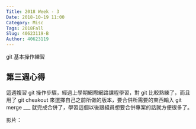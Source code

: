 ```yaml
---
Title: 2018 Week - 3
Date: 2018-10-19 11:00
Category: Misc
Tags: 2018Fall
Slug: 40623119-B
Author: 40623119
---
```


git 基本操作練習

<!-- PELICAN_END_SUMMARY -->

第三週心得
----

這週複習 git 操作步驟，經過上學期網際網路課程學習，對 git 比較熟練了，而且用了 git cheakout 來選擇自己之前所做的版本，要合併所需要的東西輸入 git merge ___ 就完成合併了，學習這個以後跟組員想要合併專案的話就方便很多了。

影片：